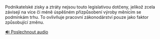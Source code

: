 
Podnikatelské zisky a ztráty nejsou touto legislativou dotčeny, jelikož zcela závisejí na více či méně úspěšném přizpůsobení výroby měnícím se podmínkám trhu. To ovlivňuje pracovní zákonodárství pouze jako faktor způsobující změnu.

[🔊 Poslechnout audio](/data/7-paragraphs/audio/chapter_147/para_004-Podnikatelsk-zisky-a-ztrty-nejsou-touto-legislat.mp3)
